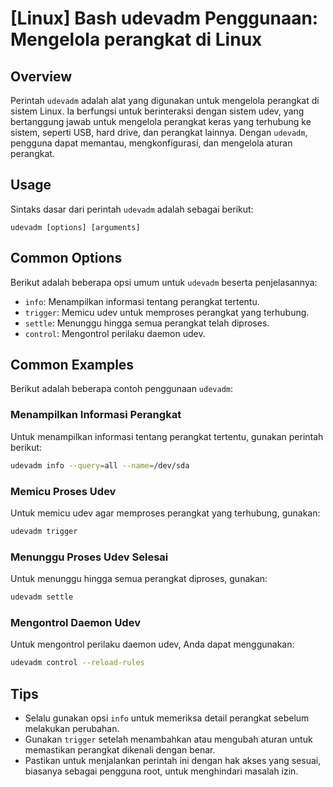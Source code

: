 # [Linux] Bash udevadm Penggunaan: Mengelola perangkat di Linux

## Overview
Perintah `udevadm` adalah alat yang digunakan untuk mengelola perangkat di sistem Linux. Ia berfungsi untuk berinteraksi dengan sistem udev, yang bertanggung jawab untuk mengelola perangkat keras yang terhubung ke sistem, seperti USB, hard drive, dan perangkat lainnya. Dengan `udevadm`, pengguna dapat memantau, mengkonfigurasi, dan mengelola aturan perangkat.

## Usage
Sintaks dasar dari perintah `udevadm` adalah sebagai berikut:

```
udevadm [options] [arguments]
```

## Common Options
Berikut adalah beberapa opsi umum untuk `udevadm` beserta penjelasannya:

- `info`: Menampilkan informasi tentang perangkat tertentu.
- `trigger`: Memicu udev untuk memproses perangkat yang terhubung.
- `settle`: Menunggu hingga semua perangkat telah diproses.
- `control`: Mengontrol perilaku daemon udev.

## Common Examples
Berikut adalah beberapa contoh penggunaan `udevadm`:

### Menampilkan Informasi Perangkat
Untuk menampilkan informasi tentang perangkat tertentu, gunakan perintah berikut:

```bash
udevadm info --query=all --name=/dev/sda
```

### Memicu Proses Udev
Untuk memicu udev agar memproses perangkat yang terhubung, gunakan:

```bash
udevadm trigger
```

### Menunggu Proses Udev Selesai
Untuk menunggu hingga semua perangkat diproses, gunakan:

```bash
udevadm settle
```

### Mengontrol Daemon Udev
Untuk mengontrol perilaku daemon udev, Anda dapat menggunakan:

```bash
udevadm control --reload-rules
```

## Tips
- Selalu gunakan opsi `info` untuk memeriksa detail perangkat sebelum melakukan perubahan.
- Gunakan `trigger` setelah menambahkan atau mengubah aturan untuk memastikan perangkat dikenali dengan benar.
- Pastikan untuk menjalankan perintah ini dengan hak akses yang sesuai, biasanya sebagai pengguna root, untuk menghindari masalah izin.